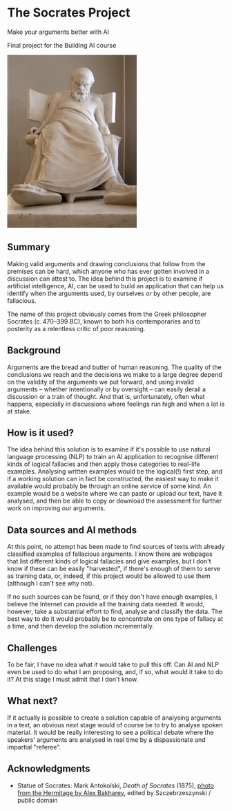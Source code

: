 <!-- This is the markdown template for the final project of the Building AI course, 
created by Reaktor Innovations and University of Helsinki. 
Copy the template, paste it to your GitHub README and edit! -->

# The Socrates Project
Make your arguments better with AI

Final project for the Building AI course

<img src="https://github.com/ManUrHuse/socrates-ai/blob/main/MAntokolski_Death_of_Socrates.JPG" width="300">

## Summary

Making valid arguments and drawing conclusions that follow from the premises can be hard, which anyone who has ever gotten involved in a discussion can attest to. 
The idea behind this project is to examine if artificial intelligence, AI, can be used to build an application that can help us identify when the arguments used, 
by ourselves or by other people, are fallacious.

The name of this project obviously comes from the Greek philosopher Socrates (c. 470–399 BC), known to both his contemporaries and to posterity as a relentless
critic of poor reasoning.


## Background

Arguments are the bread and butter of human reasoning. The quality of the conclusions we reach and the decisions we make to a large degree depend on the validity
of the arguments we put forward, and using invalid arguments &ndash; whether intentionally or by oversight &ndash; can easily derail a discussion or a train of
thought. And that is, unfortunately, often what happens, especially in discussions where feelings run high and when a lot is at stake.


## How is it used?

The idea behind this solution is to examine if it's possible to use natural language processing (NLP) to train an AI application to recognise different kinds of
logical fallacies and then apply those categories to real-life examples. Analysing written examples would be the logical(!) first step, and if a working solution
can in fact be constructed, the easiest way to make it available would probably be through an online service of some kind. An example would be a website where 
we can paste or upload our text, have it analysed, and then be able to copy or download the assessment for further work on improving our arguments.

<!--

Once you upload an image to your repository, you can link link to it like this (replace the URL with file path, if you've uploaded an image to Github.)
![Socrates](https://github.com/ManUrHuse/socrates-ai/blob/main/MAntokolski_Death_of_Socrates.JPG)

This is how you create code examples:
```
def main():
   countries = ['Denmark', 'Finland', 'Iceland', 'Norway', 'Sweden']
   pop = [5615000, 5439000, 324000, 5080000, 9609000]   # not actually needed in this exercise...
   fishers = [1891, 2652, 3800, 11611, 1757]

   totPop = sum(pop)
   totFish = sum(fishers)

   # write your solution here

   for i in range(len(countries)):
      print("%s %.2f%%" % (countries[i], 100.0))    # current just prints 100%

main()
```

-->

## Data sources and AI methods
<!-- Where does your data come from? Do you collect it yourself or do you use data collected by someone else? -->
At this point, no attempt has been made to find sources of texts with already classified examples of fallacious arguments. I know there are webpages that list
different kinds of logical fallacies and give examples, but I don't know if these can be easily "harvested", if there's enough of them to serve as training data,
or, indeed, if this project would be allowed to use them (although I can't see why not).

If no such sources can be found, or if they don't have enough examples, I believe the Internet can provide all the training data needed. It would, however, take a
substantial effort to find, analyse and classify the data. The best way to do it would probably be to concentrate on one type of fallacy at a time, and then
develop the solution incrementally.

<!--

If you need to use links, here's an example:
[Twitter API](https://developer.twitter.com/en/docs)

| Syntax      | Description |
| ----------- | ----------- |
| Header      | Title       |
| Paragraph   | Text        |

-->

## Challenges
<!--
What does your project _not_ solve? Which limitations and ethical considerations should be taken into account when deploying a solution like this?
-->
To be fair, I have no idea what it would take to pull this off. Can AI and NLP even be used to do what I am proposing, and, if so, what would it take to do it?
At this stage I must admit that I don't know.

## What next?
<!--
How could your project grow and become something even more? What kind of skills, what kind of assistance would you need to move on?
-->
If it actually is possible to create a solution capable of analysing arguments in a text, an obvious next stage would of course be to try to analyse spoken
material. It would be really interesting to see a political debate where the speakers' arguments are analysed in real time by a dispassionate and impartial
"referee". 

## Acknowledgments

* Statue of Socrates: Mark Antokolski, _Death of Socrates_ (1875), [photo from the Hermitage by Alex Bakharev](https://sv.m.wikipedia.org/wiki/Fil:MAntokolski_Death_of_Socrates.JPG), edited by Szczebrzeszynski / public domain
